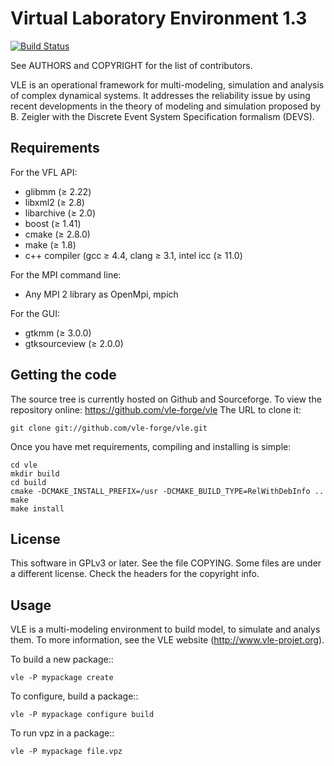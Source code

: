 Virtual Laboratory Environment 1.3
==================================

[![Build Status](https://travis-ci.org/vle-forge/vle.png?branch=master)](https://travis-ci.org/vle-forge/vle)

See AUTHORS and COPYRIGHT for the list of contributors.

VLE is an operational framework for multi-modeling, simulation and
analysis of complex dynamical systems. It addresses the reliability
issue by using recent developments in the theory of modeling and
simulation proposed by B. Zeigler with the Discrete Event System
Specification formalism (DEVS).

## Requirements

For the VFL API:

* glibmm (≥ 2.22)
* libxml2 (≥ 2.8)
* libarchive (≥ 2.0)
* boost (≥ 1.41)
* cmake (≥ 2.8.0)
* make (≥ 1.8)
* c++ compiler (gcc ≥ 4.4, clang ≥ 3.1, intel icc (≥ 11.0)

For the MPI command line:

* Any MPI 2 library as OpenMpi, mpich

For the GUI:

* gtkmm (≥ 3.0.0)
* gtksourceview (≥ 2.0.0)

## Getting the code

The source tree is currently hosted on Github and Sourceforge. To view
the repository online: https://github.com/vle-forge/vle The URL to
clone it:

    git clone git://github.com/vle-forge/vle.git

Once you have met requirements, compiling and installing is simple:

    cd vle
    mkdir build
    cd build
    cmake -DCMAKE_INSTALL_PREFIX=/usr -DCMAKE_BUILD_TYPE=RelWithDebInfo ..
    make
    make install

## License

This software in GPLv3 or later. See the file COPYING. Some files are
under a different license. Check the headers for the copyright info.

## Usage

VLE is a multi-modeling environment to build model, to simulate and
analys them.  To more information, see the VLE website
(http://www.vle-projet.org).

To build a new package::

    vle -P mypackage create

To configure, build a package::

    vle -P mypackage configure build

To run vpz in a package::

    vle -P mypackage file.vpz
